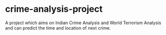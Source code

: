 # crime-analysis-project
A project which aims on Indian Crime Analysis and World Terrorism Analysis and can predict the time and location of next crime.
